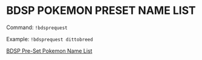 # BDSP POKEMON PRESET NAME LIST

Command: `!bdsprequest`

Example: `!bdsprequest dittobreed`



[BDSP Pre-Set Pokemon Name List](https://github.com/lGodHatesMel/Shiny-Ditto-Bot-Wiki/blob/main/wiki/PreSet-PKM-List/BDSP-PreSet-PKM-Name-list.md)
